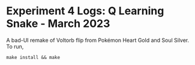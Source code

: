 # Experiment 4 Logs: Q Learning Snake - March 2023
A bad-UI remake of Voltorb flip from Pokémon Heart Gold and Soul Silver. To run,
```
make install && make
```